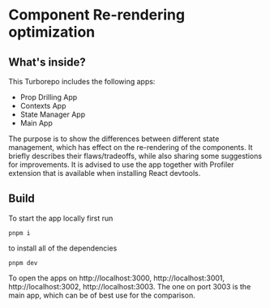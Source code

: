 # Component Re-rendering optimization

## What's inside?

This Turborepo includes the following apps:

- Prop Drilling App
- Contexts App
- State Manager App
- Main App

The purpose is to show the differences between different state management, which has effect on the re-rendering of the components. It briefly describes their flaws/tradeoffs, while also sharing some suggestions for improvements. It is advised to use the app together with Profiler extension that is available when installing React devtools.

## Build

To start the app locally first run

```
pnpm i
```

to install all of the dependencies

```
pnpm dev
```

To open the apps on http://localhost:3000, http://localhost:3001, http://localhost:3002, http://localhost:3003. The one on port 3003 is the main app, which can be of best use for the comparison.

